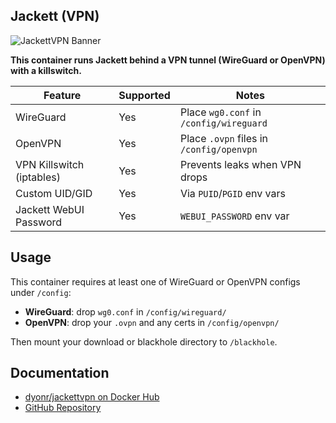 ## Jackett (VPN)

![JackettVPN Banner](https://raw.githubusercontent.com/dyonr/jackettvpn/master/banner.png)

**This container runs Jackett behind a VPN tunnel (WireGuard or OpenVPN) with a killswitch.**

| Feature                        | Supported | Notes                             |
|--------------------------------|-----------|-----------------------------------|
| WireGuard                      | Yes       | Place `wg0.conf` in `/config/wireguard` |
| OpenVPN                        | Yes       | Place `.ovpn` files in `/config/openvpn` |
| VPN Killswitch (iptables)      | Yes       | Prevents leaks when VPN drops    |
| Custom UID/GID                 | Yes       | Via `PUID`/`PGID` env vars       |
| Jackett WebUI Password         | Yes       | `WEBUI_PASSWORD` env var         |

## Usage

This container requires at least one of WireGuard or OpenVPN configs under `/config`:

- **WireGuard**: drop `wg0.conf` in `/config/wireguard/`
- **OpenVPN**: drop your `.ovpn` and any certs in `/config/openvpn/`

Then mount your download or blackhole directory to `/blackhole`.

## Documentation

- [dyonr/jackettvpn on Docker Hub](https://hub.docker.com/r/dyonr/jackettvpn)
- [GitHub Repository](https://github.com/dyonr/jackettvpn)
